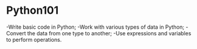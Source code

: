 # Python101
-Write basic code in Python; 
-Work with various types of data in Python; 
-Convert the data from one type to another; 
-Use expressions and variables to perform operations.
